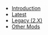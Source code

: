 * [Introduction](Introduction.md)
* [Latest](Latest/)
* [Legacy (2.X)](Legacy/)
* [Other Mods](Other_Mods.md)